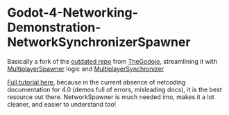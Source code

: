 # Godot-4-Networking-Demonstration-NetworkSynchronizerSpawner
Basically a fork of the [outdated repo](https://github.com/TheGodojo/Godot-4-Networking-Demonstration-Complete) from [TheGodojo](https://github.com/TheGodojo), streamlining it with [MultiplayerSpawner](https://docs.godotengine.org/en/latest/classes/class_multiplayerspawner.html) logic and [MultiplayerSynchronizer](https://docs.godotengine.org/en/latest/classes/class_multiplayersynchronizer.html)

[Full tutorial here](https://www.youtube.com/watch?v=d8QpnamQq1A), because in the current absence of netcoding documentation for 4.0 (demos full of errors, misleading docs), it is the best resource out there. NetworkSpawner is much needed imo, makes it a lot cleaner, and easier to understand too!
